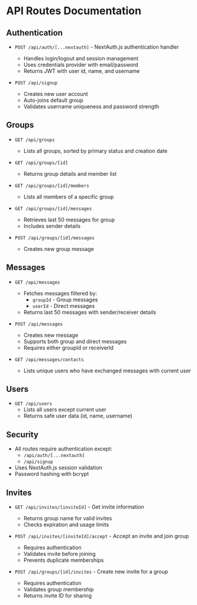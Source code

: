 # API Routes Documentation

## Authentication
- `POST /api/auth/[...nextauth]` - NextAuth.js authentication handler
  - Handles login/logout and session management
  - Uses credentials provider with email/password
  - Returns JWT with user id, name, and username

- `POST /api/signup`
  - Creates new user account
  - Auto-joins default group
  - Validates username uniqueness and password strength

## Groups
- `GET /api/groups`
  - Lists all groups, sorted by primary status and creation date

- `GET /api/groups/[id]`
  - Returns group details and member list

- `GET /api/groups/[id]/members`
  - Lists all members of a specific group

- `GET /api/groups/[id]/messages`
  - Retrieves last 50 messages for group
  - Includes sender details
- `POST /api/groups/[id]/messages`
  - Creates new group message

## Messages
- `GET /api/messages`
  - Fetches messages filtered by:
    - `groupId` - Group messages
    - `userId` - Direct messages
  - Returns last 50 messages with sender/receiver details

- `POST /api/messages`
  - Creates new message
  - Supports both group and direct messages
  - Requires either groupId or receiverId

- `GET /api/messages/contacts`
  - Lists unique users who have exchanged messages with current user

## Users
- `GET /api/users`
  - Lists all users except current user
  - Returns safe user data (id, name, username)

## Security
- All routes require authentication except:
  - `/api/auth/[...nextauth]`
  - `/api/signup`
- Uses NextAuth.js session validation
- Password hashing with bcrypt 

## Invites
- `GET /api/invites/[inviteId]` - Get invite information
  - Returns group name for valid invites
  - Checks expiration and usage limits

- `POST /api/invites/[inviteId]/accept` - Accept an invite and join group
  - Requires authentication
  - Validates invite before joining
  - Prevents duplicate memberships

- `POST /api/groups/[id]/invites` - Create new invite for a group
  - Requires authentication
  - Validates group membership
  - Returns invite ID for sharing